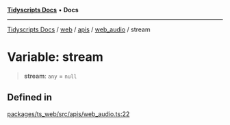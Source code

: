 [**Tidyscripts Docs**](../../../../../../../README.md) • **Docs**

***

[Tidyscripts Docs](../../../../../../../globals.md) / [web](../../../../../README.md) / [apis](../../../README.md) / [web\_audio](../README.md) / stream

# Variable: stream

> **stream**: `any` = `null`

## Defined in

[packages/ts\_web/src/apis/web\_audio.ts:22](https://github.com/sheunaluko/tidyscripts/blob/master/packages/ts_web/src/apis/web_audio.ts#L22)
